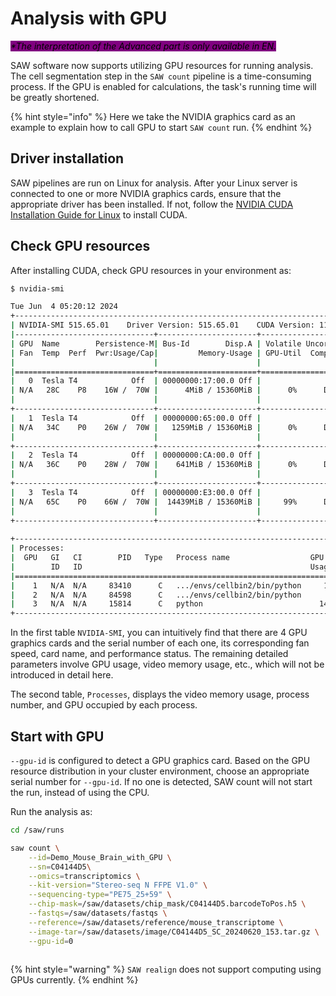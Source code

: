 # Analysis with GPU

_<mark style="background-color:purple;">\*The interpretation of the Advanced part is only available in EN.</mark>_

SAW software now supports utilizing GPU resources for running analysis. The cell segmentation step in the `SAW count` pipeline is a time-consuming process. If the GPU is enabled for calculations, the task's running time will be greatly shortened.

{% hint style="info" %}
Here we take the NVIDIA graphics card as an example to explain how to call GPU to start `SAW count` run.
{% endhint %}

## Driver installation

SAW pipelines are run on Linux for analysis. After your Linux server is connected to one or more NVIDIA graphics cards, ensure that the appropriate driver has been installed. If not, follow the [NVIDIA CUDA Installation Guide for Linux](https://docs.nvidia.com/cuda/cuda-installation-guide-linux/) to install CUDA.

## Check GPU resources

After installing CUDA, check GPU resources in your environment as:

```bash
$ nvidia-smi

Tue Jun  4 05:20:12 2024       
+-----------------------------------------------------------------------------+
| NVIDIA-SMI 515.65.01    Driver Version: 515.65.01    CUDA Version: 11.7     |
|-------------------------------+----------------------+----------------------+
| GPU  Name        Persistence-M| Bus-Id        Disp.A | Volatile Uncorr. ECC |
| Fan  Temp  Perf  Pwr:Usage/Cap|         Memory-Usage | GPU-Util  Compute M. |
|                               |                      |               MIG M. |
|===============================+======================+======================|
|   0  Tesla T4            Off  | 00000000:17:00.0 Off |                    0 |
| N/A   28C    P8    16W /  70W |      4MiB / 15360MiB |      0%      Default |
|                               |                      |                  N/A |
+-------------------------------+----------------------+----------------------+
|   1  Tesla T4            Off  | 00000000:65:00.0 Off |                    0 |
| N/A   34C    P0    26W /  70W |   1259MiB / 15360MiB |      0%      Default |
|                               |                      |                  N/A |
+-------------------------------+----------------------+----------------------+
|   2  Tesla T4            Off  | 00000000:CA:00.0 Off |                    0 |
| N/A   36C    P0    28W /  70W |    641MiB / 15360MiB |      0%      Default |
|                               |                      |                  N/A |
+-------------------------------+----------------------+----------------------+
|   3  Tesla T4            Off  | 00000000:E3:00.0 Off |                    0 |
| N/A   65C    P0    66W /  70W |  14439MiB / 15360MiB |     99%      Default |
|                               |                      |                  N/A |
+-------------------------------+----------------------+----------------------+
                                                                               
+-----------------------------------------------------------------------------+
| Processes:                                                                  |
|  GPU   GI   CI        PID   Type   Process name                  GPU Memory |
|        ID   ID                                                   Usage      |
|=============================================================================|
|    1   N/A  N/A     83410      C   .../envs/cellbin2/bin/python     1255MiB |
|    2   N/A  N/A     84598      C   .../envs/cellbin2/bin/python      637MiB |
|    3   N/A  N/A     15814      C   python                          14435MiB |
+-----------------------------------------------------------------------------+
```

In the first table `NVIDIA-SMI`, you can intuitively find that there are 4 GPU graphics cards and the serial number of each one, its corresponding fan speed, card name, and performance status. The remaining detailed parameters involve GPU usage, video memory usage, etc., which will not be introduced in detail here.

The second table, `Processes`, displays the video memory usage, process number, and GPU occupied by each process.

## Start with GPU

`--gpu-id` is configured to detect a GPU graphics card. Based on the GPU resource distribution in your cluster environment, choose an appropriate serial number for `--gpu-id`. If no one is detected, SAW count will not start the run, instead of using the CPU.

Run the analysis as:

```bash
cd /saw/runs

saw count \
    --id=Demo_Mouse_Brain_with_GPU \
    --sn=C04144D5\
    --omics=transcriptomics \
    --kit-version="Stereo-seq N FFPE V1.0" \
    --sequencing-type="PE75_25+59" \
    --chip-mask=/saw/datasets/chip_mask/C04144D5.barcodeToPos.h5 \
    --fastqs=/saw/datasets/fastqs \
    --reference=/saw/datasets/reference/mouse_transcriptome \
    --image-tar=/saw/datasets/image/C04144D5_SC_20240620_153.tar.gz \
    --gpu-id=0
    
```

{% hint style="warning" %}
`SAW realign` does not support computing using GPUs currently.
{% endhint %}
